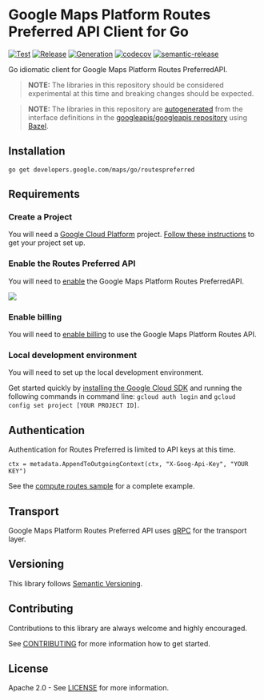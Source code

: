 # Google Maps Platform Routes Preferred API Client for Go

[![Test](https://github.com/googlemaps/go-routespreferred/workflows/Test/badge.svg)][test]
[![Release](https://github.com/googlemaps/go-routespreferred/workflows/Release/badge.svg)][release]
[![Generation](https://github.com/googlemaps/go-routespreferred/workflows/Generation/badge.svg)][generation]
[![codecov](https://codecov.io/gh/googlemaps/go-routespreferred/branch/master/graph/badge.svg)](https://codecov.io/gh/googlemaps/go-routespreferred)
[![semantic-release](https://img.shields.io/badge/%20%20%F0%9F%93%A6%F0%9F%9A%80-semantic--release-e10079.svg)](https://github.com/semantic-release/semantic-release)

Go idiomatic client for Google Maps Platform Routes PreferredAPI.

> **NOTE:** The libraries in this repository should be considered experimental at this time and breaking changes should be expected.

> **NOTE:** The libraries in this repository are [autogenerated][generation] from the interface definitions in the [googleapis/googleapis repository][googleapis] using [Bazel][bazel].

## Installation

`go get developers.google.com/maps/go/routespreferred`

## Requirements

### Create a Project

You will need a [Google Cloud Platform][developer-console] project. [Follow these instructions][create-project] to get your project set up.

### Enable the Routes Preferred API
You will need to [enable][enable-api] the Google Maps Platform Routes PreferredAPI.

[![](https://img.shields.io/badge/Enable%20API-Routes%20Preferred-important)][enable-api]

### Enable billing
You will need to [enable billing][enable-billing] to use the Google Maps Platform Routes API.

### Local development environment
You will need to set up the local development environment. 

Get started quickly by [installing the Google Cloud SDK][cloud-sdk] and running the following commands in command line:
  `gcloud auth login` and `gcloud config set project [YOUR PROJECT ID]`.

## Authentication

Authentication for Routes Preferred is limited to API keys at this time. 

`ctx = metadata.AppendToOutgoingContext(ctx, "X-Goog-Api-Key", "YOUR KEY")`

See the [compute routes sample](https://github.com/googlemaps/go-routespreferred/blob/master/samples/compute-routes/main.go) for a complete example.

## Transport

Google Maps Platform Routes Preferred API uses [gRPC][grpc] for the transport layer.

## Versioning

This library follows [Semantic Versioning](http://semver.org/).

## Contributing

Contributions to this library are always welcome and highly encouraged.

See [CONTRIBUTING][contributing] for more information how to get started.

## License

Apache 2.0 - See [LICENSE][license] for more information.

[authentication]: https://github.com/googleapis/google-cloud-go#authentication
[developer-console]: https://console.developers.google.com/
[create-project]: https://cloud.google.com/resource-manager/docs/creating-managing-projects
[cloud-sdk]: https://cloud.google.com/sdk/
[contributing]: https://github.com/googlemaps/go-routespreferred/blob/master/CONTRIBUTING.md
[license]: https://github.com/googlemaps/go-routespreferred/blob/master/LICENSE
[release]: https://github.com/googlemaps/go-routespreferred/actions?query=workflow%3ARelease
[test]: https://github.com/googlemaps/go-routespreferred/actions?query=workflow%3ATest
[generation]: https://github.com/googlemaps/go-routespreferred/actions?query=workflow%3AGeneration
[enable-billing]: https://cloud.google.com/apis/docs/getting-started#enabling_billing
[enable-api]: https://console.cloud.google.com/flows/enableapi?apiid=routespreferred.googleapis.com
[grpc]: https://grpc.io/
[googleapis]: https://github.com/googleapis/googleapis
[bazel]: https://bazel.build
